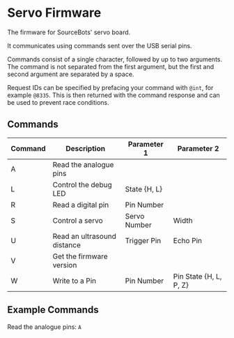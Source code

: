 # Servo Firmware

The firmware for SourceBots' servo board.

It communicates using commands sent over the USB serial pins.

Commands consist of a single character, followed by up to two arguments. The command is not separated from the first argument, but the first and second argument are separated by a space.

Request IDs can be specified by prefacing your command with `@int`, for example `@8335`. This is then returned with the command response and can be used to prevent race conditions.

## Commands

| Command | Description                 | Parameter 1  | Parameter 2            |
|---------|-----------------------------|--------------|------------------------|
| A       | Read the analogue pins      |              |                        |
| L       | Control the debug LED       | State {H, L} |                        |
| R       | Read a digital pin          | Pin Number   |                        |
| S       | Control a servo             | Servo Number | Width                  |
| U       | Read an ultrasound distance | Trigger Pin  | Echo Pin               |
| V       | Get the firmware version    |              |                        |
| W       | Write to a Pin              | Pin Number   | Pin State {H, L, P, Z} |

## Example Commands

Read the analogue pins: `A`

